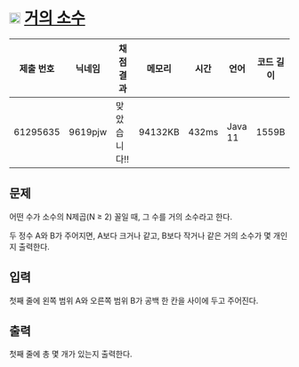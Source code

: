 # <img width="20px"  src="https://d2gd6pc034wcta.cloudfront.net/tier/11.svg" class="solvedac-tier"> [거의 소수](https://www.acmicpc.net/problem/1456) 

| 제출 번호 | 닉네임 | 채점 결과 | 메모리 | 시간 | 언어 | 코드 길이 |
|---|---|---|---|---|---|---|
|61295635|9619pjw|맞았습니다!! |94132KB|432ms|Java 11|1559B|

## 문제
<p>어떤 수가 소수의 N제곱(N ≥ 2) 꼴일 때, 그 수를 거의 소수라고 한다.</p>

<p>두 정수 A와 B가 주어지면, A보다 크거나 같고, B보다 작거나 같은 거의 소수가 몇 개인지 출력한다.</p>

## 입력
<p>첫째 줄에 왼쪽 범위 A와 오른쪽 범위 B가 공백 한 칸을 사이에 두고 주어진다.</p>

## 출력
<p>첫째 줄에 총 몇 개가 있는지 출력한다.</p>

